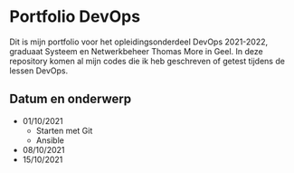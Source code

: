 # Portfolio DevOps
Dit is mijn portfolio voor het opleidingsonderdeel DevOps 2021-2022, graduaat Systeem en Netwerkbeheer Thomas More in Geel.
In deze repository komen al mijn codes die ik heb geschreven of getest tijdens de lessen DevOps.

## Datum en onderwerp
 * 01/10/2021
    * Starten met Git
    * Ansible
 * 08/10/2021
 * 15/10/2021
